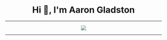<h1 align="center">Hi 👋, I'm Aaron Gladston</h1>

---

<div align="center">
  <img src="https://github-readme-stats.vercel.app/api?username=AaronGladston&show_icons=true&theme=github_light" />
  <br />
</div>

---

<!--
**AaronGladston/AaronGladston** is a ✨ _special_ ✨ repository because its `README.md` (this file) appears on your GitHub profile.

Here are some ideas to get you started:

- 🔭 I’m currently working on ...
- 🌱 I’m currently learning ...
- 👯 I’m looking to collaborate on ...
- 🤔 I’m looking for help with ...
- 💬 Ask me about ...
- 📫 How to reach me: ...
- 😄 Pronouns: ...
- ⚡ Fun fact: ...
-->
